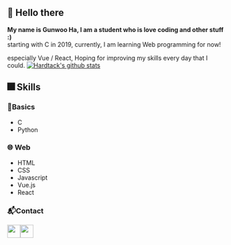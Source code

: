 ## 👋 Hello there
**My name is Gunwoo Ha, I am a student who is love coding and other stuff :)** <br>
starting with C in 2019, currently, I am learning Web programming for now!

especially Vue / React, Hoping for improving my skills every day that I could.
[![Hardtack's github stats](https://github-readme-stats.vercel.app/api?username=HARDTACK-Dev)](https://github.com/anuraghazra/github-readme-stats)

## 🎆 Skills


### 🔰**Basics**

- C
- Python

### 🌐 **Web**

- HTML
- CSS
- Javascript
- Vue.js
- React

### 📬Contact
[<img src = "https://cdn4.iconfinder.com/data/icons/logos-and-brands/512/91_Discord_logo_logos-512.png" width="30">](https://discordapp.com/users/194766835948847104)[<img src = "https://www.lter-europe.net/document-archive/image-gallery/albums/logos/TwitterLogo_55acee.png/image" width=30>](https://twitter.com/user/hardtack_gb)

